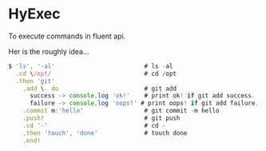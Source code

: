 # HyExec

To execute commands in fluent api.

Her is the roughly idea...

```javascript
$ 'ls', '-al'                         # ls -al
  .cd \/opt/                          # cd /opt
  .then 'git'
    .add \. do                        # git add
      success -> console.log 'ok!'    # print ok! if git add success.
      failure -> console.log 'oops!' # print oops! if git add failure.
    .commit m:'hello'                 # git commit -m hello
    .push!                            # git push
    .cd '-'                           # cd -
    .then 'touch', 'done'             # touch done
    .end!
```
